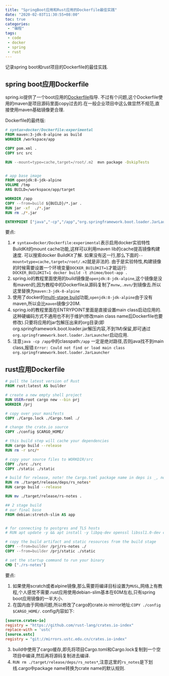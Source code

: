 ```yaml
---
title: "SpringBoot应用和Rust应用的Dockerfile最佳实践"
date: "2020-02-03T11:30:55+08:00"
toc: true
categories:
 - "编程"
tags:
 - code
 - docker
 - spring
 - rust
---
```


记录spring boot和rust项目的Dockerfile的最佳实践.

<!--more-->

## spring boot应用Dockerfile
spring.io提供了一个boot应用的[Dockerfile](https://spring.io/guides/topicals/spring-boot-docker)指导.
不过有个问题,这个Dockerfile使用的maven是项目源码里面copy过去的.在一般企业项目中这么做显然不规范,直接使用maven基础镜像更合理.

Dockerfile的最终版:
```Dockerfile
# syntax=docker/Dockerfile:experimental
FROM maven:3-jdk-8-alpine as build
WORKDIR /workspace/app

COPY pom.xml .
COPY src src

RUN --mount=type=cache,target=/root/.m2  mvn package -DskipTests


# app base image
FROM openjdk:8-jdk-alpine
VOLUME /tmp
ARG BUILD=/workspace/app/target

WORKDIR /app
COPY --from=build ${BUILD}/*.jar .
RUN jar -xf  ./*.jar
RUN rm ./*.jar

ENTRYPOINT ["java","-cp","/app","org.springframework.boot.loader.JarLauncher"]

```
要点:

1. `# syntax=docker/Dockerfile:experimental`表示启用docker实验特性BuildKit的mount cache功能,这样可以利用maven lib的cache提高镜像构建速度. 可以搜索docker BuildKit了解.
如果没有这一行,那么下面的`--mount=type=cache,target=/root/.m2`就是非法的. 由于是实验特性,构建镜像的时候需要设置一个环境变量`DOCKER_BUILDKIT=1`才能运行:` DOCKER_BUILDKIT=1 docker build -t zhimoe/boot-app .`
2. spring.io的教程里面使用的build镜像是`openjdk:8-jdk-alpine`,这个镜像是没有maven的,因为教程中的Dockerfile从源码复制了`mvnw,.mvn/`到镜像去.所以这里替换为`maven:3-jdk-8-alpine`
3. 使用了docker的[multi-stage build](https://docs.docker.com/develop/develop-images/multistage-build/)功能,`openjdk:8-jdk-alpine`由于没有maven,所以会比`maven`镜像少20M.
4. spring.io的教程里面在ENTRYPOINT里面是直接设置main class启动应用的. 这种硬编码方式不通用也不利于维护(修改main class name后Dockerfile也要修改).只要将应用的jar包解压出来的org目录(即org.springframework.boot.loader.jar解压内容,不到1M)保留,即可通过`org.springframework.boot.loader.JarLauncher`启动应用.
5. 注意`java -cp /app`中的classpath:`/app` 一定是绝对路径,否则java找不到main class,报错:`Error: Could not find or load main class org.springframework.boot.loader.JarLauncher`

## rust应用Dockerfile

```Dockerfile
# pull the latest version of Rust
FROM rust:latest AS builder

# create a new empty shell project
RUN USER=root cargo new --bin prj
WORKDIR /prj

# copy over your manifests
COPY ./Cargo.lock ./Cargo.toml ./

# change the crate.io source
COPY ./config $CARGO_HOME/

# this build step will cache your dependencies
RUN cargo build --release
RUN rm -r src/*

# copy your source files to WORKDIR/src
COPY ./src ./src
COPY ./static ./static

# build for release, note! the Cargo.toml package name in deps is _, not -
RUN rm ./target/release/deps/rs_notes*
RUN cargo build --release

RUN mv ./target/release/rs-notes .

## 2 stage build
# our final base
FROM debian:stretch-slim AS app


# for connecting to postgres and TLS hosts
# RUN apt update -y && apt install -y libpq-dev openssl libssl1.0-dev ca-certificates

# copy the build artifact and static resources from the build stage
COPY --from=builder /prj/rs-notes ./
COPY --from=builder /prj/static ./static

# set the startup command to run your binary
CMD ["./rs-notes"]

```

要点:
1. 如果使用scratch或者alpine镜像,那么需要将编译目标设置为`MUSL`,网络上有教程,个人感觉不需要.rust应用使用debian-slim基本在60M左右,只有spring boot应用镜像的一半大小.
2. 在国内由于网络问题,所以修改了cargo的crate.io mirror地址:`COPY ./config $CARGO_HOME/`. config内容如下:
```ini
[source.crates-io]
registry = "https://github.com/rust-lang/crates.io-index"
replace-with = 'ustc'
[source.ustc]
registry = "git://mirrors.ustc.edu.cn/crates.io-index"

```
3. build中使用了cargo缓存,即先将项目Cargo.toml和Cargo.lock复制到一个空项目中编译,然后再将源码复制进去编译.
4. `RUN rm ./target/release/deps/rs_notes*`,注意这里的`rs_notes`是下划线.cargo中package name转换为crate name的默认规则.